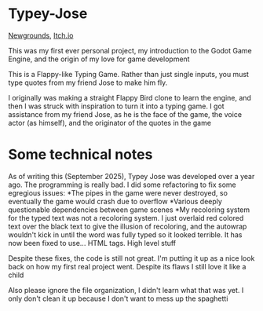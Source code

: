 # Typey-Jose

[Newgrounds](https://www.newgrounds.com/portal/view/996198), [Itch.io](https://jowain.itch.io/typey-jose)

This was my first ever personal project, my introduction to the Godot Game Engine, and the origin of my love for game development

This is a Flappy-like Typing Game. Rather than just single inputs, you must type quotes from my friend Jose to make him fly.

I originally was making a straight Flappy Bird clone to learn the engine, and then I was struck with inspiration to turn it into a typing game. I got assistance from my friend Jose, as he is the face of the game, the voice actor (as himself), and the originator of the quotes in the game

# Some technical notes
As of writing this (September 2025), Typey Jose was developed over a year ago. The programming is really bad. I did some refactoring to fix some egregious issues:
*The pipes in the game were never destroyed, so eventually the game would crash due to overflow
*Various deeply questionable dependencies between game scenes
*My recoloring system for the typed text was not a recoloring system. I just overlaid red colored text over the black text to give the illusion of recoloring, and the autowrap wouldn't kick in until the word was fully typed so it looked terrible. It has now been fixed to use... HTML tags. High level stuff

Despite these fixes, the code is still not great. I'm putting it up as a nice look back on how my first real project went. Despite its flaws I still love it like a child

Also please ignore the file organization, I didn't learn what that was yet. I only don't clean it up because I don't want to mess up the spaghetti


